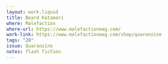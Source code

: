 ```yaml
---
layout: work.liquid
title: Beard Katamari
where: Malefaction
where-url: https://www.malefactionmag.com/
work-link: https://www.malefactionmag.com/shop/quaranzine
tags: "20"
issue: Quaranzine
notes: flash fiction
---
```

